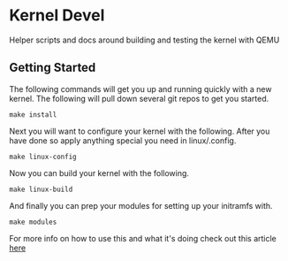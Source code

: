 Kernel Devel
============

Helper scripts and docs around building and testing the kernel with QEMU

## Getting Started

The following commands will get you up and running quickly with a new kernel. The following
will pull down several git repos to get you started.

```
make install
```

Next you will want to configure your kernel with the following. After you have done so apply
anything special you need in linux/.config.

```
make linux-config
```

Now you can build your kernel with the following.

```
make linux-build
```

And finally you can prep your modules for setting up your initramfs with.

```
make modules
```

For more info on how to use this and what it's doing check out this article [here][1]

[1]: https://michaeljs1990.github.io/docs/linux/kerneldevel.html
